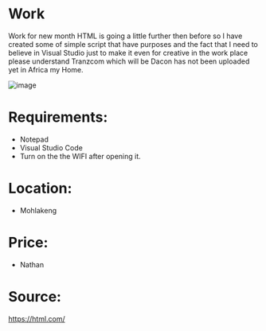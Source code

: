 # Work
Work for new month 
HTML is going a little further then before so I have created some of simple script that have purposes and the fact that I need 
to believe in Visual Studio just to make it even for creative in the work place please understand Tranzcom which will be Dacon has not been uploaded yet in 
Africa my Home. 

![image](https://user-images.githubusercontent.com/87011258/127851311-876b75a8-65ae-4a73-b081-0cf7b6f6a7e3.png)

# Requirements:
+ Notepad 
+ Visual Studio Code 
+ Turn on the the WIFI after opening it.

# Location:
- Mohlakeng

# Price:
+ Nathan

# Source:
https://html.com/

